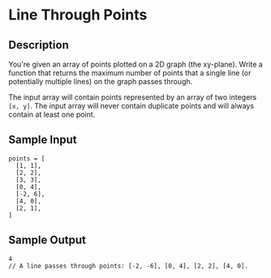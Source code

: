 # Line Through Points

## Description
You're given an array of points plotted on a 2D graph (the xy-plane). Write a function that returns the maximum number of points that a single line (or potentially multiple lines) on the graph passes through.

The input array will contain points represented by an array of two integers `[x, y]`. The input array will never contain duplicate points and will always contain at least one point.

## Sample Input
```
points = [
  [1, 1],
  [2, 2],
  [3, 3],
  [0, 4],
  [-2, 6],
  [4, 0],
  [2, 1],
]
```

## Sample Output
```
4
// A line passes through points: [-2, -6], [0, 4], [2, 2], [4, 0].
```
